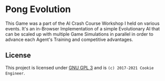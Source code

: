 
# Pong Evolution

This Game was a part of the AI Crash Course Workshop I held
on various events. It's an in-Browser Implementation of a
simple Evolutionary AI that can be scaled up with multiple
Game Simulations in parallel in order to advance each Agent's
Training and competitive advantages.


## License

This project is licensed under [GNU GPL 3](./LICENSE_GPL3.txt)
and is `(c) 2017-2021 Cookie Engineer`.

